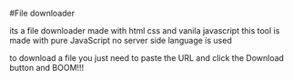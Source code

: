 #File downloader 

its a file downloader made with html css and vanila javascript 
this tool is made with pure JavaScript no server side language is used 

to download a file you just need to paste the URL and click the Download button and BOOM!!!
